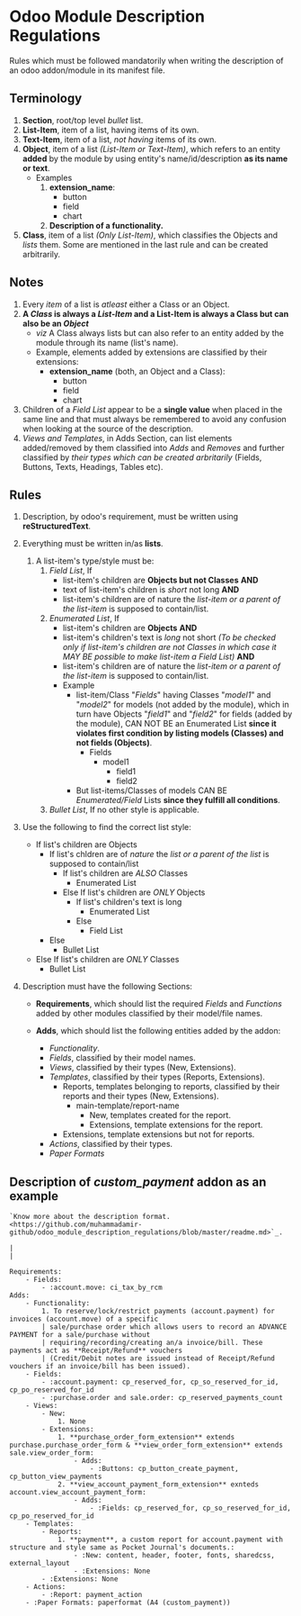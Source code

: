 # **Odoo Module Description Regulations**

Rules which must be followed mandatorily when writing the description of an odoo addon/module in its manifest file.

## Terminology
1. **Section**, root/top level *bullet* list.
2. **List-Item**, item of a list, having items of its own.
3. **Text-Item**, item of a list, *not having* items of its own.
2. **Object**, item of a list *(List-Item or Text-Item)*, which refers to an entity **added** by the module by using entity's name/id/description **as its name or text**.
	- Examples
		1. **extension_name**:
			- button
			- field
			- chart
		2. **Description of a functionality.**
2. **Class**, item of a list *(Only List-Item)*, which classifies the Objects and *lists* them. Some are mentioned in the last rule and can be created arbitrarily.

## Notes

1. Every *item* of a list is *atleast* either a Class or an Object.
2. **A *Class* is always a *List-Item* and a List-Item is always a Class but can also be an *Object*** 
	- *viz* A Class always lists but can also refer to an entity added by the module through its name (list's name).
	- Example, elements added by extensions are classified by their extensions:
		- **extension_name** (both, an Object and a Class):
			- button
			- field
			- chart
3. Children of a *Field List* appear to be a **single value** when placed in the same line and that must always be remembered to avoid any confusion when looking at the source of the description.
4. *Views and Templates*, in Adds Section, can list elements added/removed by them classified into *Adds* and *Removes* and further classified by *their types which can be created arbritarily* (Fields, Buttons, Texts, Headings, Tables etc).

## Rules

1. Description, by odoo's requirement, must be written using  **reStructuredText**.

2. Everything must be written in/as **lists**.
	1. A list-item's type/style must be:
		1. *Field List*, If
			- list-item's children are **Objects  but not Classes** **AND**
			- text of list-item's children is *short* not long **AND**
			- list-item's children are of nature the *list-item or a parent of the list-item* is supposed to contain/list.
		2. *Enumerated List*, If
			- list-item's children are **Objects** **AND**
			- list-item's children's text is *long* not short *(To be checked only if list-item's children are not Classes in which case it MAY BE possible to make list-item a Field List)* **AND**
			- list-item's children are of nature the *list-item or a parent of the list-item* is supposed to contain/list.
			- Example
				- list-item/Class "*Fields*" having Classes "*model1*" and "*model2*" for models (not added by the module), which in turn have Objects "*field1*" and "*field2*" for fields (added by the module), CAN NOT BE an Enumerated List **since it violates first condition by listing models (Classes) and not fields (Objects)**.
					- Fields
						- model1
							- field1
							- field2
				- But list-items/Classes of models CAN BE *Enumerated/Field* Lists **since they fulfill all conditions**.
		3. *Bullet List*, If no other style is applicable.

3. Use the following to find the correct list style:
	- If list's children are Objects
		- If list's chldren are of *nature* the *list or a parent of the list* is supposed to contain/list
			- If list's children are *ALSO* Classes
				- Enumerated List
			- Else If list's children are *ONLY* Objects
				- If list's children's text is long
					- Enumerated List
				- Else
					- Field List
		- Else
			- Bullet List
	- Else If list's children are *ONLY* Classes
		- Bullet List

4. Description must have the following Sections:
	- **Requirements**, which should list the required *Fields* and *Functions* added by other modules classified by their model/file names.

	- **Adds**, which should list the following entities added by the addon:
		- *Functionality*.
		- *Fields*, classified by their model names.
		- *Views*, classified by their types (New, Extensions).
		- *Templates*, classified by their types (Reports, Extensions).
			- Reports, templates belonging to reports, classified by their reports and their types (New, Extensions).
				- main-template/report-name
					- New, templates created for the report.
					- Extensions, template extensions for the report.
			- Extensions, template extensions but not for reports.
		- *Actions*, classified by their types.
		- *Paper Formats*

## Description of *custom_payment* addon as an example
```
`Know more about the description format. <https://github.com/muhammadamir-github/odoo_module_description_regulations/blob/master/readme.md>`_.

|
|

Requirements:
	- Fields:
		- :account.move: ci_tax_by_rcm
Adds:
	- Functionality:
		1. To reserve/lock/restrict payments (account.payment) for invoices (account.move) of a specific 
		| sale/purchase order which allows users to record an ADVANCE PAYMENT for a sale/purchase without 
		| requiring/recording/creating an/a invoice/bill. These payments act as **Receipt/Refund** vouchers
		| (Credit/Debit notes are issued instead of Receipt/Refund vouchers if an invoice/bill has been issued).
	- Fields:
		- :account.payment: cp_reserved_for, cp_so_reserved_for_id, cp_po_reserved_for_id
		- :purchase.order and sale.order: cp_reserved_payments_count
	- Views:
		- New:
			1. None
		- Extensions:
			1. **purchase_order_form_extension** extends purchase.purchase_order_form & **view_order_form_extension** extends sale.view_order_form:
				- Adds:
					- :Buttons: cp_button_create_payment, cp_button_view_payments
			2. **view_account_payment_form_extension** exnteds account.view_account_payment_form:
				- Adds:
					- :Fields: cp_reserved_for, cp_so_reserved_for_id, cp_po_reserved_for_id
	- Templates:
		- Reports:
			1. **payment**, a custom report for account.payment with structure and style same as Pocket Journal's documents.:
				- :New: content, header, footer, fonts, sharedcss, external_layout
				- :Extensions: None
		- :Extensions: None
	- Actions:
		- :Report: payment_action
	- :Paper Formats: paperformat (A4 (custom_payment))
```